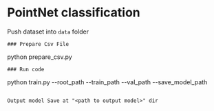 # PointNet classification

Push dataset into `data` folder
```
### Prepare Csv File
```
python prepare_csv.py
```
### Run code
```
python train.py --root_path <path to dataset> --train_path <path to train.csv file> --val_path <path to test.csv file> --save_model_path <path to save model from training>

```

Output model Save at "<path to output model>" dir